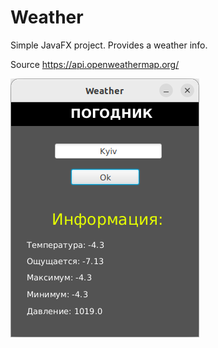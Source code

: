 # Weather
Simple JavaFX project. Provides a weather info.

Source https://api.openweathermap.org/

![](./screenshot.png)
